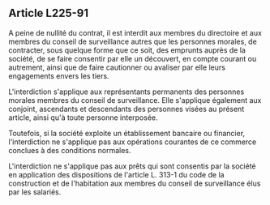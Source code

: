 Article L225-91
----
A peine de nullité du contrat, il est interdit aux membres du directoire et aux
membres du conseil de surveillance autres que les personnes morales, de
contracter, sous quelque forme que ce soit, des emprunts auprès de la société,
de se faire consentir par elle un découvert, en compte courant ou autrement,
ainsi que de faire cautionner ou avaliser par elle leurs engagements envers les
tiers.

L'interdiction s'applique aux représentants permanents des personnes morales
membres du conseil de surveillance. Elle s'applique également aux conjoint,
ascendants et descendants des personnes visées au présent article, ainsi qu'à
toute personne interposée.

Toutefois, si la société exploite un établissement bancaire ou financier,
l'interdiction ne s'applique pas aux opérations courantes de ce commerce
conclues à des conditions normales.

L'interdiction ne s'applique pas aux prêts qui sont consentis par la société en
application des dispositions de l'article L. 313-1 du code de la construction et
de l'habitation aux membres du conseil de surveillance élus par les salariés.
